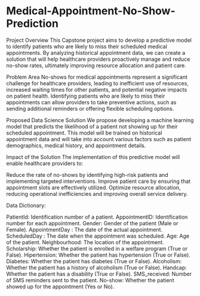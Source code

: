 # Medical-Appointment-No-Show-Prediction

Project Overview
This Capstone project aims to develop a predictive model to identify patients who are likely to miss their scheduled medical appointments. By analyzing historical appointment data, we can create a solution that will help healthcare providers proactively manage and reduce no-show rates, ultimately improving resource allocation and patient care.

Problem Area
No-shows for medical appointments represent a significant challenge for healthcare providers, leading to inefficient use of resources, increased waiting times for other patients, and potential negative impacts on patient health. Identifying patients who are likely to miss their appointments can allow providers to take preventive actions, such as sending additional reminders or offering flexible scheduling options.

Proposed Data Science Solution
We propose developing a machine learning model that predicts the likelihood of a patient not showing up for their scheduled appointment. This model will be trained on historical appointment data and will take into account various factors such as patient demographics, medical history, and appointment details.


Impact of the Solution
The implementation of this predictive model will enable healthcare providers to:

Reduce the rate of no-shows by identifying high-risk patients and implementing targeted interventions.
Improve patient care by ensuring that appointment slots are effectively utilized.
Optimize resource allocation, reducing operational inefficiencies and improving overall service delivery.


Data Dictionary:

PatientId: Identification number of a patient.
AppointmentID: Identification number for each appointment.
Gender: Gender of the patient (Male or Female).
AppointmentDay  : The date of the actual appointment.
ScheduledDay : The date when the appointment was scheduled.
Age: Age of the patient.
Neighbourhood: The location of the appointment.
Scholarship: Whether the patient is enrolled in a welfare program (True or False).
Hipertension: Whether the patient has hypertension (True or False).
Diabetes: Whether the patient has diabetes (True or False).
Alcoholism: Whether the patient has a history of alcoholism (True or False).
Handcap: Whether the patient has a disability (True or False).
SMS_received: Number of SMS reminders sent to the patient.
No-show: Whether the patient showed up for the appointment (Yes or No).

